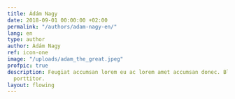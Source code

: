 ```yaml
---
title: Ádám Nagy
date: 2018-09-01 00:00:00 +02:00
permalink: "/authors/adam-nagy-en/"
lang: en
type: author
author: Ádám Nagy
ref: icon-one
image: "/uploads/adam_the_great.jpeg"
profpic: true
description: Feugiat accumsan lorem eu ac lorem amet accumsan donec. Blandit orci
  porttitor.
layout: flowing
---
```


